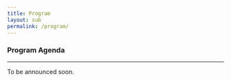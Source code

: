 ```yaml
---
title: Program
layout: sub
permalink: /program/
--- 
```


<h3>Program Agenda</h3>

<hr/>
To be announced soon.